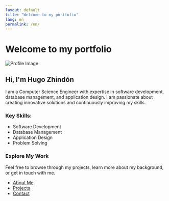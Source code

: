 ```yaml
---
layout: default
title: "Welcome to my portfolio"
lang: en
permalink: /en/
---
```


# Welcome to my portfolio

![Profile Image](/assets/profile.jpg)

## Hi, I'm Hugo Zhindón

I am a Computer Science Engineer with expertise in software development, database management, and application design. I am passionate about creating innovative solutions and continuously improving my skills.

### Key Skills:

- Software Development
- Database Management
- Application Design
- Problem Solving

### Explore My Work

Feel free to browse through my projects, learn more about my background, or get in touch with me.

- [About Me](/en/about/)
- [Projects](/en/projects/)
- [Contact](/en/contact/)
